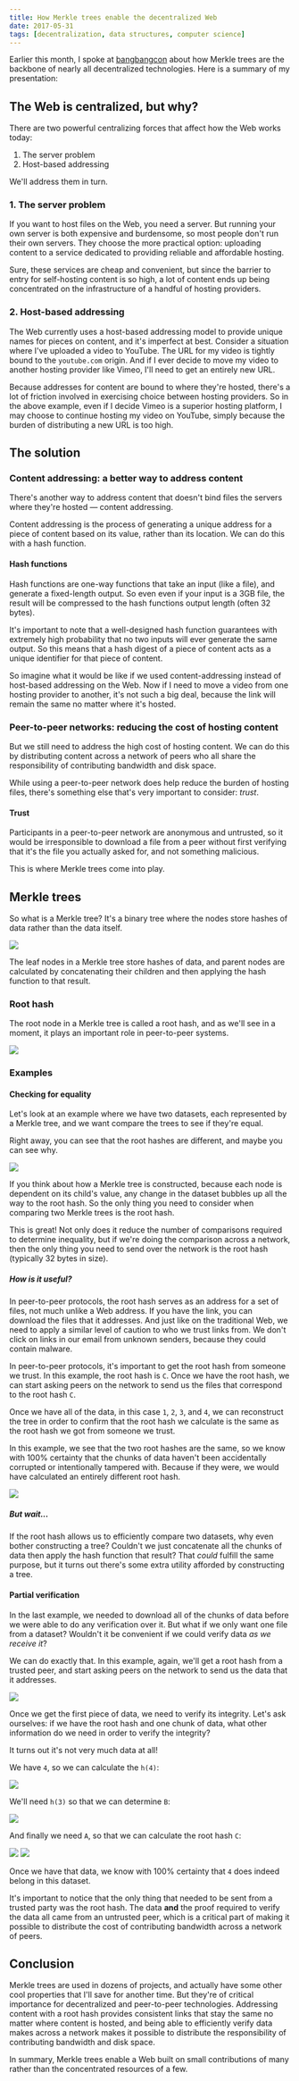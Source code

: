 ```yaml
---
title: How Merkle trees enable the decentralized Web
date: 2017-05-31
tags: [decentralization, data structures, computer science]
---
```


Earlier this month, I spoke at [bangbangcon](http://bangbangcon.com/speakers.html#tara-vancil) about how Merkle trees are the backbone of nearly all decentralized technologies. Here is a summary of my presentation:

## The Web is centralized, but why?

There are two powerful centralizing forces that affect how the Web works today:

1. The server problem
2. Host-based addressing

We'll address them in turn.

### 1. The server problem

If you want to host files on the Web, you need a server. But running your
own server is both expensive and burdensome, so most people don't run their
own servers. They choose the more practical option: uploading content to a
service dedicated to providing reliable and affordable hosting.

Sure, these services are cheap and convenient, but since the barrier to entry
for self-hosting content is so high, a lot of content ends up being concentrated on the infrastructure of a handful of hosting providers.

### 2. Host-based addressing

The Web currently uses a host-based addressing model to provide unique names
for pieces on content, and it's imperfect at best. Consider a situation where
I've uploaded a video to YouTube. The URL for my video is tightly bound to the
`youtube.com` origin. And if I ever decide to move my video to another hosting
provider like Vimeo, I'll need to get an entirely new URL.

Because addresses for content are bound to where they're hosted, there's a lot
of friction involved in exercising choice between hosting providers. So in the above example, even if I decide Vimeo is a superior hosting platform, I may
choose to continue hosting my video on YouTube, simply because the burden of
distributing a new URL is too high.

## The solution

### Content addressing: a better way to address content

There's another way to address content that doesn't bind files the servers
where they're hosted — content addressing.

Content addressing is  the process of generating a unique address for a piece
of content based on its value, rather than its location. We can do this with
a hash function.

#### Hash functions

Hash functions are one-way functions that take an input (like a file), and
generate a fixed-length output. So even even if your input is a 3GB file, the
result will be compressed to the hash functions output length (often 32
bytes).

It's important to note that a well-designed hash function guarantees with extremely high probability that no two inputs will ever generate the same
output. So this means that a hash digest of a piece of content acts as a unique identifier for that piece of content.

So imagine what it would be like if we used content-addressing instead of
host-based addressing on the Web. Now if I need to move a video from one
hosting provider to another, it's not such a big deal, because the link will
remain the same no matter where it's hosted.

### Peer-to-peer networks: reducing the cost of hosting content

But we still need to address the high cost of hosting content. We can do this
by distributing content across a network of peers who all share the
responsibility of contributing bandwidth and disk space.

While using a peer-to-peer network does help reduce the burden of hosting
files, there's something else that's very important to consider: *trust*.

#### Trust

Participants in a peer-to-peer network are anonymous and untrusted, so it would be irresponsible to download a file from a peer without first verifying
that it's the file you actually asked for, and not something malicious.

This is where Merkle trees come into play.

## Merkle trees

So what is a Merkle tree? It's a binary tree where the nodes store hashes of
data rather than the data itself.

<img src="/images/merkle-tree.jpg"/>

The leaf nodes in a Merkle tree store hashes of data, and parent
nodes are calculated by concatenating their children and then applying the
hash function to that result.

### Root hash

The root node in a Merkle tree is called a root hash, and as we'll see in a
moment, it plays an important role in peer-to-peer systems.

<img src="/images/root-hash.jpg"/>

### Examples

#### Checking for equality

Let's look at an example where we have two datasets, each represented by a
Merkle tree, and we want compare the trees to see if they're equal.

Right away, you can see that the root hashes are different, and maybe you can
see why.

<img src="/images/equality.jpg"/>

If you think about how a Merkle tree is constructed, because each node is dependent on its child's value, any change in the dataset bubbles up all the
way to the root hash. So the only thing you need to consider when comparing two
Merkle trees is the root hash.

This is great! Not only does it reduce the number of comparisons required to
determine inequality, but if we're doing the comparison across a network, then
the only thing you need to send over the network is the root hash (typically
32 bytes in size).

##### How is it useful?

In peer-to-peer protocols, the root hash serves as an address for a set of
files, not much unlike a Web address. If you have the link, you can download
the files that it addresses. And just like on the traditional Web, we need to
apply a similar level of caution to who we trust links from. We don't click
on links in our email from unknown senders, because they could contain malware.

In peer-to-peer protocols, it's important to get the root hash from someone we
trust. In this example, the root hash is `C`. Once we have the root hash, we
can start asking peers on the network to send us the files that correspond to
the root hash `C`.

Once we have all of the data, in this case `1`, `2`, `3`, and `4`, we can
reconstruct the tree in order to confirm that the root hash we calculate is the
same as the root hash we got from someone we trust.

In this example, we see that the two root hashes are the same, so we know with
100% certainty that the chunks of data haven't been accidentally corrupted or
intentionally tampered with. Because if they were, we would have calculated
an entirely different root hash.

<img src="/images/verification.jpg"/>

##### But wait...

If the root hash allows us to efficiently compare two datasets, why even bother
constructing a tree? Couldn't we just concatenate all the chunks of data then
apply the hash function that result? That *could* fulfill the same purpose, but
it turns out there's some extra utility afforded by constructing a tree.

#### Partial verification

In the last example, we needed to download all of the chunks of data before we
were able to do any verification over it. But what if we only want one file
from a dataset? Wouldn't it be convenient if we could verify data *as we
receive it*?

We can do exactly that. In this example, again, we'll get a root hash from a
trusted peer, and start asking peers on the network to send us the data that it
addresses.

<img src="/images/partial-verification1.jpg"/>

Once we get the first piece of data, we need to verify its integrity. Let's ask
ourselves: if we have the root hash and one chunk of data, what other
information do we need in order to verify the integrity?

It turns out it's not very much data at all!

We have `4`, so we can calculate the `h(4)`:

<img src="/images/partial-verification2.jpg"/>

We'll need `h(3)` so that we can determine `B`:

<img src="/images/partial-verification3.jpg"/>

And finally we need `A`, so that we can calculate the root hash `C`:

<img src="/images/partial-verification4.jpg"/>
<img src="/images/partial-verification5.jpg"/>

Once we have that data, we know with 100% certainty that `4` does indeed belong
in this dataset.

It's important to notice that the only thing that needed to be sent from a
trusted party was the root hash. The data **and** the proof required to verify
the data all came from an untrusted peer, which is a critical part of making
it possible to distribute the cost of contributing bandwidth across a network
of peers.


## Conclusion

Merkle trees are used in dozens of projects, and actually have some other cool
properties that I'll save for another time. But they're of critical importance
for decentralized and peer-to-peer technologies. Addressing content with a root hash provides consistent links that stay the same no matter where content is hosted, and being able to efficiently verify data makes across a network makes it possible to distribute the responsibility of contributing bandwidth
and disk space.

In summary, Merkle trees enable a Web built on small contributions of many rather than the concentrated resources of a few.
